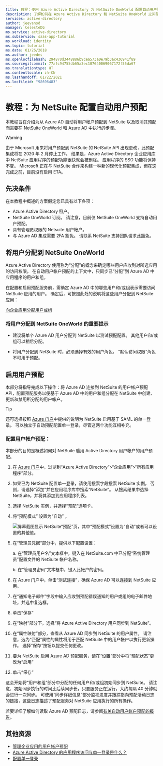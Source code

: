 ```yaml
---
title: 教程：使用 Azure Active Directory 为 NetSuite OneWorld 配置自动用户预配 | Microsoft Docs
description: 了解如何在 Azure Active Directory 和 NetSuite OneWorld 之间配置单一登录。
services: active-directory
author: jeevansd
manager: CelesteDG
ms.service: active-directory
ms.subservice: saas-app-tutorial
ms.workload: identity
ms.topic: tutorial
ms.date: 01/26/2018
ms.author: jeedes
ms.openlocfilehash: 294870d3448886b9cea573a0e79b3ac436941f89
ms.sourcegitcommit: 77afc94755db65a3ec107640069067172f55da67
ms.translationtype: HT
ms.contentlocale: zh-CN
ms.lasthandoff: 01/22/2021
ms.locfileid: "98696483"
---
```

# <a name="tutorial-configuring-netsuite-for-automatic-user-provisioning"></a>教程：为 NetSuite 配置自动用户预配

本教程旨在介绍为从 Azure AD 自动将用户帐户预配到 NetSuite 以及取消其预配而需要在 NetSuite OneWorld 和 Azure AD 中执行的步骤。

> [!WARNING]
> 由于 Microsoft 用来将用户预配到 NetSuite 的 NetSuite API 出现更改，此预配集成将在 2020 年 2 月停止工作。 结果是，Azure Active Directory 企业应用库中 NetSuite 应用程序的预配功能很快就会被删除。 应用程序的 SSO 功能将保持不变。 Microsoft 正在与 NetSuite 合作来构建一种新的现代化预配集成，但在这完成之前，目前没有启用 ETA。

## <a name="prerequisites"></a>先决条件

在本教程中概述的方案假定您已具有以下各项：

*   Azure Active Directory 租户。
*   NetSuite OneWorld 订阅。 请注意，目前仅 NetSuite OneWorld 支持自动用户预配。
*   具有管理员权限的 Netsuite 用户帐户。
*   与 Azure AD 集成需要 2FA 豁免。 请联系 NetSuite 支持团队请求此豁免。

## <a name="assigning-users-to-netsuite-oneworld"></a>将用户分配到 NetSuite OneWorld

Azure Active Directory 使用称为“分配”的概念来确定哪些用户应收到对所选应用的访问权限。 在自动用户帐户预配的上下文中，只同步已“分配”到 Azure AD 中应用程序的用户和组。

在配置和启用预配服务前，需确定 Azure AD 中的哪些用户和/或组表示需要访问 NetSuite 应用的用户。 确定后，可按照此处的说明将这些用户分配到 NetSuite 应用：

[向企业应用分配用户或组](../manage-apps/assign-user-or-group-access-portal.md)

### <a name="important-tips-for-assigning-users-to-netsuite-oneworld"></a>将用户分配到 NetSuite OneWorld 的重要提示

*   建议将单个 Azure AD 用户分配到 NetSuite 以测试预配配置。 其他用户和/或组可以稍后分配。

*   将用户分配到 NetSuite 时，必须选择有效的用户角色。 “默认访问权限”角色不可用于预配。

## <a name="enable-user-provisioning"></a>启用用户预配

本部分将指导完成以下操作：将 Azure AD 连接到 NetSuite 的用户帐户预配 API，配置预配服务以便基于 Azure AD 中的用户和组分配在 NetSuite 中创建、更新和禁用所分配的用户帐户。

> [!TIP] 
> 还可选择按照 [Azure 门户](https://portal.azure.com)中提供的说明为 NetSuite 启用基于 SAML 的单一登录。 可以独立于自动预配配置单一登录，尽管这两个功能互相补充。

### <a name="to-configure-user-account-provisioning"></a>配置用户帐户预配：

本部分的目的是概述如何对 NetSuite 启用 Active Directory 用户帐户的用户预配。

1. 在 [Azure 门户](https://portal.azure.com)中，浏览到“Azure Active Directory”>“企业应用”>“所有应用程序”部分。

1. 如果已为 NetSuite 配置单一登录，请使用搜索字段搜索 NetSuite 实例。 否则，请选择“添加”并在应用程序库中搜索“NetSuite”。 从搜索结果中选择 NetSuite，并将其添加到应用程序列表。

1. 选择 NetSuite 实例，并选择“预配”选项卡。

1. 将“预配模式”  设置为“自动”  。 

    ![屏幕截图显示 NetSuite“预配”页，其中“预配模式”设置为“自动”或者可以设置的其他值。](./media/netsuite-provisioning-tutorial/provisioning.png)

1. 在“管理员凭据”部分中，提供以下配置设置：
   
    a. 在“管理员用户名”文本框中，键入在 NetSuite.com 中已分配“系统管理员”配置文件的 NetSuite 帐户名称。
   
    b. 在“管理员密码”文本框中，键入此帐户的密码。
      
1. 在 Azure 门户中，单击“测试连接”，确保 Azure AD 可以连接到 NetSuite 应用。

1. 在“通知电子邮件”字段中输入应收到预配错误通知的用户或组的电子邮件地址，并选中复选框。

1. 单击“保存” 

1. 在“映射”部分下，选择“将 Azure Active Directory 用户同步到 NetSuite”。

1. 在“属性映射”部分，查看从 Azure AD 同步到 NetSuite 的用户属性。 请注意，选为“匹配”属性的属性将用于匹配 NetSuite 中的用户帐户以执行更新操作。 选择“保存”按钮以提交任何更改。

1. 要为 NetSuite 启用 Azure AD 预配服务，请在“设置”部分中将“预配状态”更改为“启用”

1. 单击“保存” 

这会开始将“用户和组”部分中分配的任何用户和/或组初始同步到 NetSuite。 请注意，初始同步执行的时间比后续同步长，只要服务正在运行，大约每隔 40 分钟就会进行一次同步。 可使用“同步详细信息”部分监视进度并跟踪指向预配活动日志的链接，这些日志描述了预配服务对 NetSuite 应用执行的所有操作。

若要详细了解如何读取 Azure AD 预配日志，请参阅[有关自动用户帐户预配的报告](../app-provisioning/check-status-user-account-provisioning.md)。

## <a name="additional-resources"></a>其他资源

* [管理企业应用的用户帐户预配](tutorial-list.md)
* [Azure Active Directory 的应用程序访问与单一登录是什么？](../manage-apps/what-is-single-sign-on.md)
* [配置单一登录](netsuite-tutorial.md)
